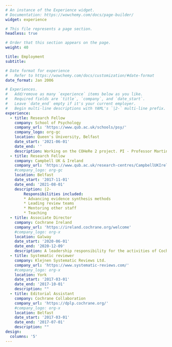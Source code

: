 ```yaml
---
# An instance of the Experience widget.
# Documentation: https://wowchemy.com/docs/page-builder/
widget: experience

# This file represents a page section.
headless: true

# Order that this section appears on the page.
weight: 40

title: Employment
subtitle:

# Date format for experience
#   Refer to https://wowchemy.com/docs/customization/#date-format
date_format: Jan 2006

# Experiences.
#   Add/remove as many `experience` items below as you like.
#   Required fields are `title`, `company`, and `date_start`.
#   Leave `date_end` empty if it's your current employer.
#   Begin multi-line descriptions with YAML's `|2-` multi-line prefix.
experience:
  - title: Research Fellow 
    company: School of Psychology
    company_url: 'https://www.qub.ac.uk/schools/psy/'
    company_logo: org-gc
    location: Queen's University, Belfast
    date_start: '2021-06-01'
    date_end: ''
    description: Working on the COHeRe 2 project. PI - Professor Martin Dempster.        
  - title: Research Fellow 
    company: Campbell UK & Ireland
    company_url: 'https://www.qub.ac.uk/research-centres/CampbellUKIreland/'
    #company_logo: org-gc
    location: Belfast
    date_start: '2017-11-01'
    date_end: '2021-08-01'
    description: |2-
        Responsibilities included:        
        * Advancing evidence synthesis methods
        * Leading review teams
        * Mentoring other staff
        * Teaching       
  - title: Associate Director
    company: Cochrane Ireland
    company_url: 'https://ireland.cochrane.org/welcome'
    #company_logo: org-x
    location: Galway
    date_start: '2020-06-01'
    date_end: '2020-12-09'
    description: A leadership responsibility for the activities of Cochrane Ireland with a focus on developing and maintaining strategic partnerships in the Cochrane community 
  - title: Systematic reviewer
    company: Klejnen Systematic Reviews Ltd.
    company_url: 'https://www.systematic-reviews.com/'
    #company_logo: org-x
    location: York
    date_start: '2017-03-01'
    date_end: '2017-10-01'
    description: "" 
  - title: Editorial Assistant
    company: Cochrane Collaboration
    company_url: 'https://dplp.cochrane.org/'
    #company_logo: org-x
    location: Belfast
    date_start: '2017-03-01'
    date_end: '2017-07-01'
    description: "" 
design:
  columns: '5'
---
```

